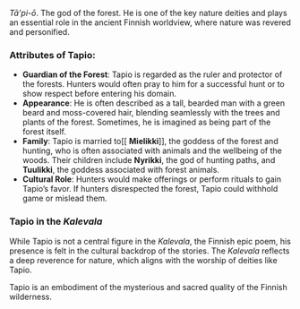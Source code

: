 _Tā'pi-ō_. The god of the forest. He is one of the key nature deities and plays an essential role in the ancient Finnish worldview, where nature was revered and personified.

### **Attributes of Tapio:**

- **Guardian of the Forest**: Tapio is regarded as the ruler and protector of the forests. Hunters would often pray to him for a successful hunt or to show respect before entering his domain.
- **Appearance**: He is often described as a tall, bearded man with a green beard and moss-covered hair, blending seamlessly with the trees and plants of the forest. Sometimes, he is imagined as being part of the forest itself.
- **Family**: Tapio is married to[[ **Mielikki**]], the goddess of the forest and hunting, who is often associated with animals and the wellbeing of the woods. Their children include **Nyrikki**, the god of hunting paths, and **Tuulikki**, the goddess associated with forest animals.
- **Cultural Role**: Hunters would make offerings or perform rituals to gain Tapio’s favor. If hunters disrespected the forest, Tapio could withhold game or mislead them.

### **Tapio in the _Kalevala_**

While Tapio is not a central figure in the _Kalevala_, the Finnish epic poem, his presence is felt in the cultural backdrop of the stories. The _Kalevala_ reflects a deep reverence for nature, which aligns with the worship of deities like Tapio.

Tapio is an embodiment of the mysterious and sacred quality of the Finnish wilderness.